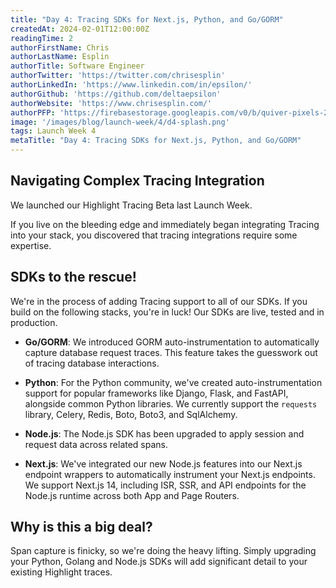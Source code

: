 ```yaml
---
title: "Day 4: Tracing SDKs for Next.js, Python, and Go/GORM"
createdAt: 2024-02-01T12:00:00Z
readingTime: 2
authorFirstName: Chris
authorLastName: Esplin
authorTitle: Software Engineer
authorTwitter: 'https://twitter.com/chrisesplin'
authorLinkedIn: 'https://www.linkedin.com/in/epsilon/'
authorGithub: 'https://github.com/deltaepsilon'
authorWebsite: 'https://www.chrisesplin.com/'
authorPFP: 'https://firebasestorage.googleapis.com/v0/b/quiver-pixels-2020.appspot.com/o/F1EQ3eaBqkbEKEHBigolXIlmdut2%2F1408a808-60a6-4102-b636-08ab24041503.jpeg?alt=media&token=5f0ed5d8-c192-4aa3-a75b-3eb6cac9a552'
image: '/images/blog/launch-week/4/d4-splash.png'
tags: Launch Week 4
metaTitle: "Day 4: Tracing SDKs for Next.js, Python, and Go/GORM"
---
```


## Navigating Complex Tracing Integration

We launched our Highlight Tracing Beta last Launch Week.

If you live on the bleeding edge and immediately began integrating Tracing into your stack, you discovered that tracing integrations require some expertise.

## SDKs to the rescue!

We're in the process of adding Tracing support to all of our SDKs. If you build on the following stacks, you're in luck! Our SDKs are live, tested and in production.

- **Go/GORM**: We introduced GORM auto-instrumentation to automatically capture database request traces. This feature takes the guesswork out of tracing database interactions.

- **Python**: For the Python community, we've created auto-instrumentation support for popular frameworks like Django, Flask, and FastAPI, alongside common Python libraries. We currently support the `requests` library, Celery, Redis, Boto, Boto3, and SqlAlchemy.

- **Node.js**: The Node.js SDK has been upgraded to apply session and request data across related spans.

- **Next.js**: We've integrated our new Node.js features into our Next.js endpoint wrappers to automatically instrument your Next.js endpoints. We support Next.js 14, including ISR, SSR, and API endpoints for the Node.js runtime across both App and Page Routers. 

## Why is this a big deal?

Span capture is finicky, so we're doing the heavy lifting. Simply upgrading your Python, Golang and Node.js SDKs will add significant detail to your existing Highlight traces.